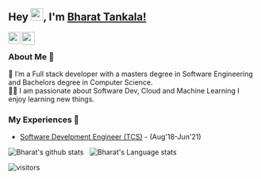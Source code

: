 ## Hey <img src="https://github.com/TheDudeThatCode/TheDudeThatCode/blob/master/Assets/Hi.gif" width="25px" height="25px">, I'm [Bharat Tankala!](https://www.linkedin.com/in/bharat-t) 
<!--
**isupersky/isupersky** is a ✨ _special_ ✨ repository because its `README.md` (this file) appears on your GitHub profile.

Here are some ideas to get you started:

- 🔭 I’m currently working on ...
- 🌱 I’m currently learning ...
- 👯 I’m looking to collaborate on ...
- 🤔 I’m looking for help with ...
- 💬 Ask me about ...
- 📫 How to reach me: ...
- 😄 Pronouns: ...
- ⚡ Fun fact: ...
-->


<a href="https://www.linkedin.com/in/bharat-t">
  <img align="left" width="24px" src="https://cdn.jsdelivr.net/npm/simple-icons@v3/icons/linkedin.svg"  />
</a>
<a href="mailto:bharattankala@gmail.com">
  <img align="left" width="26px" src="https://cdn.jsdelivr.net/npm/simple-icons@v3/icons/gmail.svg" />
</a>


<br />

### About Me 🚀
🌱 I’m a Full stack developer with a masters degree in Software Engineering and Bachelors degree in Computer Science. </br>
👨‍💻  I am passionate about Software Dev, Cloud and Machine Learning I enjoy learning new things. </br>

### My Experiences 🙌
- [Software Develpment Engineer (TCS)](https://www.tcs.com) - (Aug'18-Jun'21)
<!-- - [BAT Ambassador (Brave)](https://brave.com/) - (Apr'21-Present) -->

![Bharat's github stats](https://github-readme-stats.vercel.app/api?username=bharat-sunny&show_icons=true&hide_border=true)&nbsp;&nbsp;
![Bharat's Language stats](https://github-readme-stats-eight-theta.vercel.app/api/top-langs/?username=bharat-sunny&layout=compact&langs_count=8&hide_border=true)
<br />


![visitors](https://visitor-badge.laobi.icu/badge?page_id=bharat-sunny.bharat-sunny)
